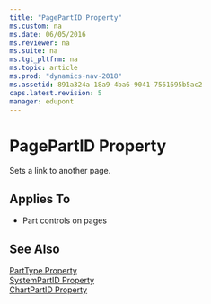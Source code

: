 ```yaml
---
title: "PagePartID Property"
ms.custom: na
ms.date: 06/05/2016
ms.reviewer: na
ms.suite: na
ms.tgt_pltfrm: na
ms.topic: article
ms.prod: "dynamics-nav-2018"
ms.assetid: 891a324a-18a9-4ba6-9041-7561695b5ac2
caps.latest.revision: 5
manager: edupont
---
```

# PagePartID Property
Sets a link to another page.  
  
## Applies To  
  
-   Part controls on pages  
  
## See Also  
 [PartType Property](PartType-Property.md)   
 [SystemPartID Property](SystemPartID-Property.md)   
 [ChartPartID Property](ChartPartID-Property.md)